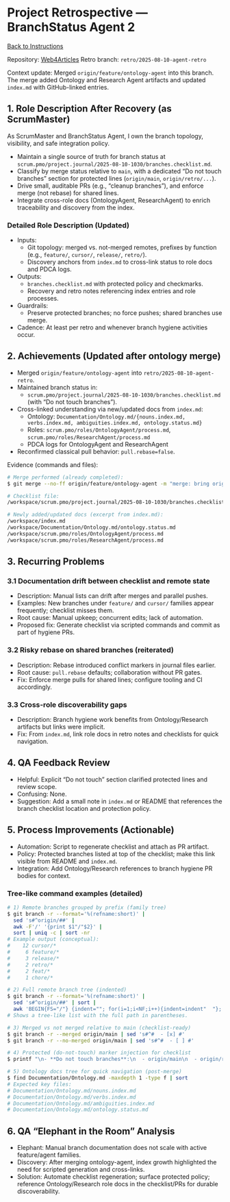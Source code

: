 # Project Retrospective — BranchStatus Agent 2

[Back to Instructions](./01.retro-instructions.what.md)

Repository: [Web4Articles](https://github.com/Cerulean-Circle-GmbH/Web4Articles)
Retro branch: `retro/2025-08-10-agent-retro`

Context update: Merged `origin/feature/ontology-agent` into this branch. The merge added Ontology and Research Agent artifacts and updated `index.md` with GitHub-linked entries.

## 1. Role Description After Recovery (as ScrumMaster)
As ScrumMaster and BranchStatus Agent, I own the branch topology, visibility, and safe integration policy.
- Maintain a single source of truth for branch status at `scrum.pmo/project.journal/2025-08-10-1030/branches.checklist.md`.
- Classify by merge status relative to `main`, with a dedicated “Do not touch branches” section for protected lines (`origin/main`, `origin/retro/...`).
- Drive small, auditable PRs (e.g., “cleanup branches”), and enforce merge (not rebase) for shared lines.
- Integrate cross-role docs (OntologyAgent, ResearchAgent) to enrich traceability and discovery from the index.

### Detailed Role Description (Updated)
- Inputs:
  - Git topology: merged vs. not-merged remotes, prefixes by function (e.g., `feature/`, `cursor/`, `release/`, `retro/`).
  - Discovery anchors from `index.md` to cross-link status to role docs and PDCA logs.
- Outputs:
  - `branches.checklist.md` with protected policy and checkmarks.
  - Recovery and retro notes referencing index entries and role processes.
- Guardrails:
  - Preserve protected branches; no force pushes; shared branches use merge.
- Cadence: At least per retro and whenever branch hygiene activities occur.

## 2. Achievements (Updated after ontology merge)
- Merged `origin/feature/ontology-agent` into `retro/2025-08-10-agent-retro`.
- Maintained branch status in:
  - `scrum.pmo/project.journal/2025-08-10-1030/branches.checklist.md` (with “Do not touch branches”).
- Cross-linked understanding via new/updated docs from `index.md`:
  - Ontology: `Documentation/Ontology.md/{nouns.index.md, verbs.index.md, ambiguities.index.md, ontology.status.md}`
  - Roles: `scrum.pmo/roles/OntologyAgent/process.md`, `scrum.pmo/roles/ResearchAgent/process.md`
  - PDCA logs for OntologyAgent and ResearchAgent
- Reconfirmed classical pull behavior: `pull.rebase=false`.

Evidence (commands and files):
```bash
# Merge performed (already completed):
$ git merge --no-ff origin/feature/ontology-agent -m "merge: bring origin/feature/ontology-agent into retro/2025-08-10-agent-retro"

# Checklist file:
/workspace/scrum.pmo/project.journal/2025-08-10-1030/branches.checklist.md

# Newly added/updated docs (excerpt from index.md):
/workspace/index.md
/workspace/Documentation/Ontology.md/ontology.status.md
/workspace/scrum.pmo/roles/OntologyAgent/process.md
/workspace/scrum.pmo/roles/ResearchAgent/process.md
```

## 3. Recurring Problems
### 3.1 Documentation drift between checklist and remote state
- Description: Manual lists can drift after merges and parallel pushes.
- Examples: New branches under `feature/` and `cursor/` families appear frequently; checklist misses them.
- Root cause: Manual upkeep; concurrent edits; lack of automation.
- Proposed fix: Generate checklist via scripted commands and commit as part of hygiene PRs.

### 3.2 Risky rebase on shared branches (reiterated)
- Description: Rebase introduced conflict markers in journal files earlier.
- Root cause: `pull.rebase` defaults; collaboration without PR gates.
- Fix: Enforce merge pulls for shared lines; configure tooling and CI accordingly.

### 3.3 Cross-role discoverability gaps
- Description: Branch hygiene work benefits from Ontology/Research artifacts but links were implicit.
- Fix: From `index.md`, link role docs in retro notes and checklists for quick navigation.

## 4. QA Feedback Review
- Helpful: Explicit “Do not touch” section clarified protected lines and review scope.
- Confusing: None.
- Suggestion: Add a small note in `index.md` or README that references the branch checklist location and protection policy.

## 5. Process Improvements (Actionable)
- Automation: Script to regenerate checklist and attach as PR artifact.
- Policy: Protected branches listed at top of the checklist; make this link visible from README and `index.md`.
- Integration: Add Ontology/Research references to branch hygiene PR bodies for context.

### Tree-like command examples (detailed)
```bash
# 1) Remote branches grouped by prefix (family tree)
$ git branch -r --format='%(refname:short)' |
  sed 's#^origin/##' |
  awk -F'/' '{print $1"/"$2}' |
  sort | uniq -c | sort -nr
# Example output (conceptual):
#    12 cursor/*
#     6 feature/*
#     3 release/*
#     2 retro/*
#     2 feat/*
#     1 chore/*

# 2) Full remote branch tree (indented)
$ git branch -r --format='%(refname:short)' |
  sed 's#^origin/##' | sort |
  awk 'BEGIN{FS="/"} {indent=""; for(i=1;i<NF;i++){indent=indent"  "}; print indent "- " $NF"  ("$0")"}'
# Shows a tree-like list with the full path in parentheses.

# 3) Merged vs not merged relative to main (checklist-ready)
$ git branch -r --merged origin/main | sed 's#^#  - [x] #'
$ git branch -r --no-merged origin/main | sed 's#^#  - [ ] #'

# 4) Protected (do-not-touch) marker injection for checklist
$ printf "\n- **Do not touch branches**:\n  - origin/main\n  - origin/retro/2025-08-10-agent-retro\n"

# 5) Ontology docs tree for quick navigation (post-merge)
$ find Documentation/Ontology.md -maxdepth 1 -type f | sort
# Expected key files:
# Documentation/Ontology.md/nouns.index.md
# Documentation/Ontology.md/verbs.index.md
# Documentation/Ontology.md/ambiguities.index.md
# Documentation/Ontology.md/ontology.status.md
```

## 6. QA “Elephant in the Room” Analysis
- Elephant: Manual branch documentation does not scale with active feature/agent families.
- Discovery: After merging ontology-agent, index growth highlighted the need for scripted generation and cross-links.
- Solution: Automate checklist regeneration; surface protected policy; reference Ontology/Research role docs in the checklist/PRs for durable discoverability.